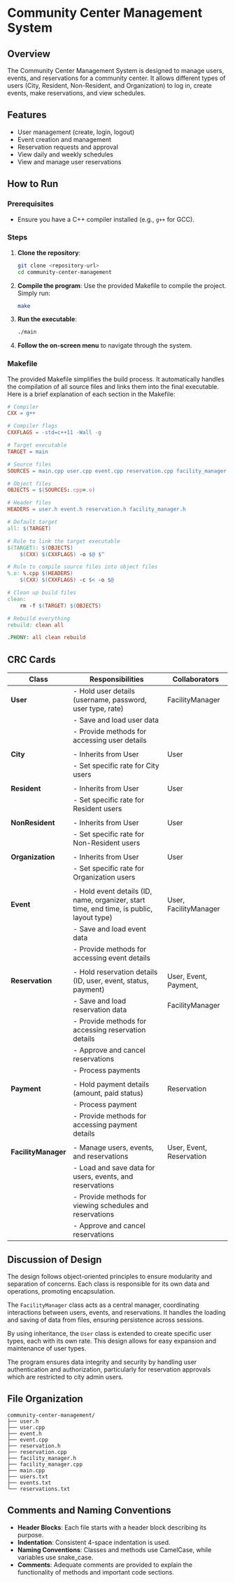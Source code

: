 # Community Center Management System

## Overview
The Community Center Management System is designed to manage users, events, and reservations for a community center. It allows different types of users (City, Resident, Non-Resident, and Organization) to log in, create events, make reservations, and view schedules.

## Features
- User management (create, login, logout)
- Event creation and management
- Reservation requests and approval
- View daily and weekly schedules
- View and manage user reservations

## How to Run

### Prerequisites
- Ensure you have a C++ compiler installed (e.g., `g++` for GCC).

### Steps
1. **Clone the repository**:
   ```sh
   git clone <repository-url>
   cd community-center-management
   ```

2. **Compile the program**:
   Use the provided Makefile to compile the project. Simply run:
   ```sh
   make
   ```

3. **Run the executable**:
   ```sh
   ./main
   ```

4. **Follow the on-screen menu** to navigate through the system.

### Makefile
The provided Makefile simplifies the build process. It automatically handles the compilation of all source files and links them into the final executable. Here is a brief explanation of each section in the Makefile:

```makefile
# Compiler
CXX = g++

# Compiler flags
CXXFLAGS = -std=c++11 -Wall -g

# Target executable
TARGET = main

# Source files
SOURCES = main.cpp user.cpp event.cpp reservation.cpp facility_manager.cpp

# Object files
OBJECTS = $(SOURCES:.cpp=.o)

# Header files
HEADERS = user.h event.h reservation.h facility_manager.h

# Default target
all: $(TARGET)

# Rule to link the target executable
$(TARGET): $(OBJECTS)
	$(CXX) $(CXXFLAGS) -o $@ $^

# Rule to compile source files into object files
%.o: %.cpp $(HEADERS)
	$(CXX) $(CXXFLAGS) -c $< -o $@

# Clean up build files
clean:
	rm -f $(TARGET) $(OBJECTS)

# Rebuild everything
rebuild: clean all

.PHONY: all clean rebuild
```

## CRC Cards

| Class               | Responsibilities                                             | Collaborators            |
| ------------------- | ------------------------------------------------------------ | ------------------------ |
| **User**            | - Hold user details (username, password, user type, rate)    | FacilityManager          |
|                     | - Save and load user data                                    |                          |
|                     | - Provide methods for accessing user details                 |                          |
|                     |                                                              |                          |
| **City**            | - Inherits from User                                         | User                     |
|                     | - Set specific rate for City users                           |                          |
|                     |                                                              |                          |
| **Resident**        | - Inherits from User                                         | User                     |
|                     | - Set specific rate for Resident users                       |                          |
|                     |                                                              |                          |
| **NonResident**     | - Inherits from User                                         | User                     |
|                     | - Set specific rate for Non-Resident users                   |                          |
|                     |                                                              |                          |
| **Organization**    | - Inherits from User                                         | User                     |
|                     | - Set specific rate for Organization users                   |                          |
|                     |                                                              |                          |
| **Event**           | - Hold event details (ID, name, organizer, start time, end time, is public, layout type) | User, FacilityManager    |
|                     | - Save and load event data                                   |                          |
|                     | - Provide methods for accessing event details                |                          |
|                     |                                                              |                          |
| **Reservation**     | - Hold reservation details (ID, user, event, status, payment) | User, Event, Payment,    |
|                     | - Save and load reservation data                             | FacilityManager          |
|                     | - Provide methods for accessing reservation details          |                          |
|                     | - Approve and cancel reservations                            |                          |
|                     | - Process payments                                           |                          |
|                     |                                                              |                          |
| **Payment**         | - Hold payment details (amount, paid status)                 | Reservation              |
|                     | - Process payment                                            |                          |
|                     | - Provide methods for accessing payment details              |                          |
|                     |                                                              |                          |
| **FacilityManager** | - Manage users, events, and reservations                     | User, Event, Reservation |
|                     | - Load and save data for users, events, and reservations     |                          |
|                     | - Provide methods for viewing schedules and reservations     |                          |
|                     | - Approve and cancel reservations                            |                          |

## Discussion of Design
The design follows object-oriented principles to ensure modularity and separation of concerns. Each class is responsible for its own data and operations, promoting encapsulation. 

The `FacilityManager` class acts as a central manager, coordinating interactions between users, events, and reservations. It handles the loading and saving of data from files, ensuring persistence across sessions.

By using inheritance, the `User` class is extended to create specific user types, each with its own rate. This design allows for easy expansion and maintenance of user types.

The program ensures data integrity and security by handling user authentication and authorization, particularly for reservation approvals which are restricted to city admin users.

## File Organization
```
community-center-management/
├── user.h
├── user.cpp
├── event.h
├── event.cpp
├── reservation.h
├── reservation.cpp
├── facility_manager.h
├── facility_manager.cpp
├── main.cpp
├── users.txt
├── events.txt
└── reservations.txt
```

## Comments and Naming Conventions
- **Header Blocks**: Each file starts with a header block describing its purpose.
- **Indentation**: Consistent 4-space indentation is used.
- **Naming Conventions**: Classes and methods use CamelCase, while variables use snake_case.
- **Comments**: Adequate comments are provided to explain the functionality of methods and important code sections.

